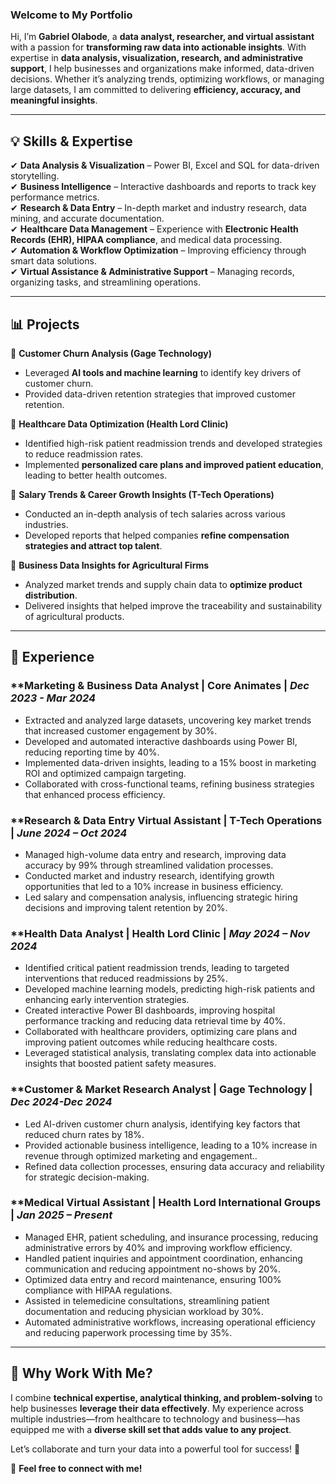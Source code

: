 ### **Welcome to My Portfolio**  

Hi, I’m **Gabriel Olabode**, a **data analyst, researcher, and virtual assistant** with a passion for **transforming raw data into actionable insights**. With expertise in **data analysis, visualization, research, and administrative support**, I help businesses and organizations make informed, data-driven decisions. Whether it’s analyzing trends, optimizing workflows, or managing large datasets, I am committed to delivering **efficiency, accuracy, and meaningful insights**.  

---

## **💡 Skills & Expertise**  

✔ **Data Analysis & Visualization** – Power BI, Excel and SQL for data-driven storytelling.  
✔ **Business Intelligence** – Interactive dashboards and reports to track key performance metrics.  
✔ **Research & Data Entry** – In-depth market and industry research, data mining, and accurate documentation.  
✔ **Healthcare Data Management** – Experience with **Electronic Health Records (EHR), HIPAA compliance**, and medical data processing.  
✔ **Automation & Workflow Optimization** – Improving efficiency through smart data solutions.  
✔ **Virtual Assistance & Administrative Support** – Managing records, organizing tasks, and streamlining operations.  

---

## **📊 Projects**  

🔹 **Customer Churn Analysis (Gage Technology)**  
- Leveraged **AI tools and machine learning** to identify key drivers of customer churn.  
- Provided data-driven retention strategies that improved customer retention.  

🔹 **Healthcare Data Optimization (Health Lord Clinic)**  
- Identified high-risk patient readmission trends and developed strategies to reduce readmission rates.  
- Implemented **personalized care plans and improved patient education**, leading to better health outcomes.  

🔹 **Salary Trends & Career Growth Insights (T-Tech Operations)**  
- Conducted an in-depth analysis of tech salaries across various industries.  
- Developed reports that helped companies **refine compensation strategies and attract top talent**.  

🔹 **Business Data Insights for Agricultural Firms**  
- Analyzed market trends and supply chain data to **optimize product distribution**.  
- Delivered insights that helped improve the traceability and sustainability of agricultural products.  

---

## **💼 Experience**  

### **Marketing & Business Data Analyst | Core Animates | *Dec 2023 - Mar 2024*

- Extracted and analyzed large datasets, uncovering key market trends that increased customer engagement by 30%.
- Developed and automated interactive dashboards using Power BI, reducing reporting time by 40%.
- Implemented data-driven insights, leading to a 15% boost in marketing ROI and optimized campaign targeting.
- Collaborated with cross-functional teams, refining business strategies that enhanced process efficiency.
  
### **Research & Data Entry Virtual Assistant | T-Tech Operations | *June 2024 – Oct 2024*

- Managed high-volume data entry and research, improving data accuracy by 99% through streamlined validation processes.
- Conducted market and industry research, identifying growth opportunities that led to a 10% increase in business efficiency.
- Led salary and compensation analysis, influencing strategic hiring decisions and improving talent retention by 20%.
  
### **Health Data Analyst | Health Lord Clinic | *May 2024 – Nov 2024*

- Identified critical patient readmission trends, leading to targeted interventions that reduced readmissions by 25%.
- Developed machine learning models, predicting high-risk patients and enhancing early intervention strategies.
- Created interactive Power BI dashboards, improving hospital performance tracking and reducing data retrieval time by 40%.
- Collaborated with healthcare providers, optimizing care plans and improving patient outcomes while reducing healthcare costs.
- Leveraged statistical analysis, translating complex data into actionable insights that boosted patient safety measures.
  
### **Customer & Market Research Analyst | Gage Technology | *Dec 2024-Dec 2024*

- Led AI-driven customer churn analysis, identifying key factors that reduced churn rates by 18%.
- Provided actionable business intelligence, leading to a 10% increase in revenue through optimized marketing and engagement..
- Refined data collection processes, ensuring data accuracy and reliability for strategic decision-making.
  
### **Medical Virtual Assistant | Health Lord International Groups | *Jan 2025 – Present*

- Managed EHR, patient scheduling, and insurance processing, reducing administrative errors by 40% and improving workflow efficiency.
- Handled patient inquiries and appointment coordination, enhancing communication and reducing appointment no-shows by 20%.
- Optimized data entry and record maintenance, ensuring 100% compliance with HIPAA regulations.
- Assisted in telemedicine consultations, streamlining patient documentation and reducing physician workload by 30%.
- Automated administrative workflows, increasing operational efficiency and reducing paperwork processing time by 35%.
  

---

## **🚀 Why Work With Me?**  

I combine **technical expertise, analytical thinking, and problem-solving** to help businesses **leverage their data effectively**. My experience across multiple industries—from healthcare to technology and business—has equipped me with a **diverse skill set that adds value to any project**.  

Let’s collaborate and turn your data into a powerful tool for success! 🎯  

📩 **Feel free to connect with me!**
